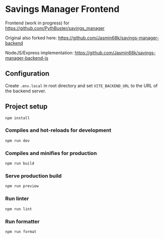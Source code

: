 # Savings Manager Frontend

Frontend (work in progress) for https://github.com/PythBuster/savings_manager

Original also forked here: https://github.com/Jasmin68k/savings-manager-backend

NodeJS/Express implementation: https://github.com/Jasmin68k/savings-manager-backend-js

## Configuration

Create `.env.local` in root directory and set `VITE_BACKEND_URL` to the URL of the backend server.

## Project setup

```
npm install
```

### Compiles and hot-reloads for development

```
npm run dev
```

### Compiles and minifies for production

```
npm run build
```

### Serve production build

```
npm run preview
```

### Run linter

```
npm run lint
```

### Run formatter

```
npm run format
```
